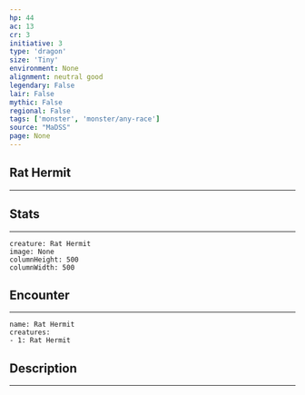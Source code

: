 ```yaml
---
hp: 44
ac: 13
cr: 3
initiative: 3
type: 'dragon'    
size: 'Tiny'
environment: None
alignment: neutral good
legendary: False
lair: False
mythic: False
regional: False
tags: ['monster', 'monster/any-race']
source: "MaDSS"
page: None
---
```


## Rat Hermit
---



## Stats
---

```statblock
creature: Rat Hermit
image: None
columnHeight: 500
columnWidth: 500
```

## Encounter
---

```encounter-table
name: Rat Hermit
creatures:
- 1: Rat Hermit
```

## Description
---




